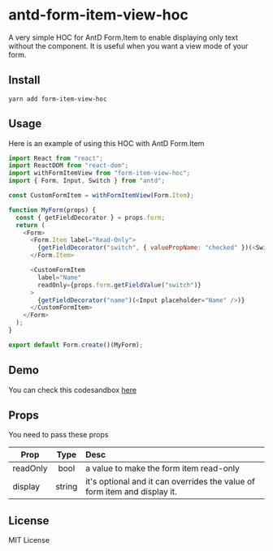 # antd-form-item-view-hoc
A very simple HOC for AntD Form.Item to enable displaying only text without the component. It is useful when you want a view mode of your form.

## Install
```
yarn add form-item-view-hoc
```
## Usage 

Here is an example of using this HOC with AntD Form.Item 

```javascript
import React from "react";
import ReactDOM from "react-dom";
import withFormItemView from "form-item-view-hoc";
import { Form, Input, Switch } from "antd";

const CustomFormItem = withFormItemView(Form.Item);

function MyForm(props) {
  const { getFieldDecorator } = props.form;
  return (
    <Form>
      <Form.Item label="Read-Only">
        {getFieldDecorator("switch", { valuePropName: "checked" })(<Switch />)}
      </Form.Item>

      <CustomFormItem
        label="Name"
        readOnly={props.form.getFieldValue("switch")}
      >
        {getFieldDecorator("name")(<Input placeholder="Name" />)}
      </CustomFormItem>
    </Form>
  );
}

export default Form.create()(MyForm);

```

## Demo 
You can check this codesandbox [here](https://codesandbox.io/s/l7lp20zxkl)


## Props 

You need to pass these props 



| Prop        | Type           |Desc  |
| ------------- |:-------------:| :-----|
| readOnly    | bool | a value to make the form item read-only |
|display    | string      |   it's optional and it can overrides the value of form item and display it.|

## License 
MIT License

